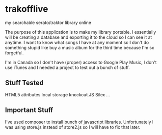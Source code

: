 trakofflive
===========

my searchable serato/traktor library online


The purpose of this application is to make my library portable. I essentially will be creating a database and exporting it to the cloud so I can see it at anytime. I want to know what songs I have at any moment so I don't do something stupid like buy a music album for the third time because I'm so forgetful.

I'm in Canada so I don't have (proper) access to Google Play Music, I don't use iTunes and I needed a project to test out a bunch of stuff.

Stuff Tested
------------

HTML5 attributes local storage knockout.JS Silex ...

Important Stuff
---------------

I've used composer to install bunch of javascript libraries. Unfortunately I was using store.js instead of store2.js so I will have to fix that later. 
